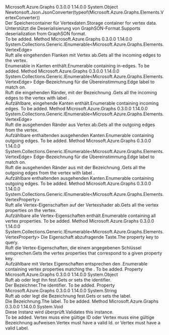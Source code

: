 <Type Name="Vertex" FullName="Microsoft.Azure.Graphs.Elements.Vertex">
  <TypeSignature Language="C#" Value="public sealed class Vertex" />
  <TypeSignature Language="ILAsm" Value=".class public auto ansi sealed beforefieldinit Vertex extends System.Object" />
  <TypeSignature Language="DocId" Value="T:Microsoft.Azure.Graphs.Elements.Vertex" />
  <TypeSignature Language="VB.NET" Value="Public NotInheritable Class Vertex" />
  <TypeSignature Language="F#" Value="type Vertex = class" />
  <AssemblyInfo>
    <AssemblyName>Microsoft.Azure.Graphs</AssemblyName>
    <AssemblyVersion>0.3.0.0</AssemblyVersion>
    <AssemblyVersion>1.14.0.0</AssemblyVersion>
  </AssemblyInfo>
  <Base>
    <BaseTypeName>System.Object</BaseTypeName>
  </Base>
  <Interfaces />
  <Attributes>
    <Attribute>
      <AttributeName>Newtonsoft.Json.JsonConverter(typeof(Microsoft.Azure.Graphs.Elements.VertexConverter))</AttributeName>
    </Attribute>
  </Attributes>
  <Docs>
    <summary>
            <span data-ttu-id="3d8de-101">Der Speichercontainer für Vertexdaten.</span><span class="sxs-lookup"><span data-stu-id="3d8de-101">Storage container for vertex data.</span></span>
            <span data-ttu-id="3d8de-102">Unterstützt die Deserialisierung von GraphSON-Format.</span><span class="sxs-lookup"><span data-stu-id="3d8de-102">Supports deserialization from GraphSON format.</span></span>
            </summary>
    <remarks>To be added.</remarks>
  </Docs>
  <Members>
    <Member MemberName="GetInEdges">
      <MemberSignature Language="C#" Value="public System.Collections.Generic.IEnumerable&lt;Microsoft.Azure.Graphs.Elements.VertexEdge&gt; GetInEdges ();" />
      <MemberSignature Language="ILAsm" Value=".method public hidebysig instance class System.Collections.Generic.IEnumerable`1&lt;class Microsoft.Azure.Graphs.Elements.VertexEdge&gt; GetInEdges() cil managed" />
      <MemberSignature Language="DocId" Value="M:Microsoft.Azure.Graphs.Elements.Vertex.GetInEdges" />
      <MemberSignature Language="VB.NET" Value="Public Function GetInEdges () As IEnumerable(Of VertexEdge)" />
      <MemberSignature Language="F#" Value="member this.GetInEdges : unit -&gt; seq&lt;Microsoft.Azure.Graphs.Elements.VertexEdge&gt;" Usage="vertex.GetInEdges " />
      <MemberType>Method</MemberType>
      <AssemblyInfo>
        <AssemblyName>Microsoft.Azure.Graphs</AssemblyName>
        <AssemblyVersion>0.3.0.0</AssemblyVersion>
        <AssemblyVersion>1.14.0.0</AssemblyVersion>
      </AssemblyInfo>
      <ReturnValue>
        <ReturnType>System.Collections.Generic.IEnumerable&lt;Microsoft.Azure.Graphs.Elements.VertexEdge&gt;</ReturnType>
      </ReturnValue>
      <Parameters />
      <Docs>
        <summary>
            <span data-ttu-id="3d8de-103">Ruft alle eingehenden Flanken mit Vertex ab.</span><span class="sxs-lookup"><span data-stu-id="3d8de-103">Gets all the incoming edges to the vertex.</span></span>
            </summary>
        <returns><span data-ttu-id="3d8de-104">Enumerable in Kanten enthält.</span><span class="sxs-lookup"><span data-stu-id="3d8de-104">Enumerable containing in-edges.</span></span></returns>
        <remarks>To be added.</remarks>
      </Docs>
    </Member>
    <Member MemberName="GetInEdges">
      <MemberSignature Language="C#" Value="public System.Collections.Generic.IEnumerable&lt;Microsoft.Azure.Graphs.Elements.VertexEdge&gt; GetInEdges (string label);" />
      <MemberSignature Language="ILAsm" Value=".method public hidebysig instance class System.Collections.Generic.IEnumerable`1&lt;class Microsoft.Azure.Graphs.Elements.VertexEdge&gt; GetInEdges(string label) cil managed" />
      <MemberSignature Language="DocId" Value="M:Microsoft.Azure.Graphs.Elements.Vertex.GetInEdges(System.String)" />
      <MemberSignature Language="VB.NET" Value="Public Function GetInEdges (label As String) As IEnumerable(Of VertexEdge)" />
      <MemberSignature Language="F#" Value="member this.GetInEdges : string -&gt; seq&lt;Microsoft.Azure.Graphs.Elements.VertexEdge&gt;" Usage="vertex.GetInEdges label" />
      <MemberType>Method</MemberType>
      <AssemblyInfo>
        <AssemblyName>Microsoft.Azure.Graphs</AssemblyName>
        <AssemblyVersion>0.3.0.0</AssemblyVersion>
        <AssemblyVersion>1.14.0.0</AssemblyVersion>
      </AssemblyInfo>
      <ReturnValue>
        <ReturnType>System.Collections.Generic.IEnumerable&lt;Microsoft.Azure.Graphs.Elements.VertexEdge&gt;</ReturnType>
      </ReturnValue>
      <Parameters>
        <Parameter Name="label" Type="System.String" />
      </Parameters>
      <Docs>
        <param name="label"><span data-ttu-id="3d8de-105">Edge-Bezeichnung für die Übereinstimmung.</span><span class="sxs-lookup"><span data-stu-id="3d8de-105">Edge label to match on.</span></span></param>
        <summary>
            <span data-ttu-id="3d8de-106">Ruft die eingehenden Ränder, mit der Bezeichnung <paramref name="label" />.</span><span class="sxs-lookup"><span data-stu-id="3d8de-106">Gets all the incoming edges to the vertex with label <paramref name="label" />.</span></span>
            </summary>
        <returns><span data-ttu-id="3d8de-107">Aufzählbare, eingehende Kanten enthält.</span><span class="sxs-lookup"><span data-stu-id="3d8de-107">Enumerable containing incoming edges.</span></span></returns>
        <remarks>To be added.</remarks>
      </Docs>
    </Member>
    <Member MemberName="GetOutEdges">
      <MemberSignature Language="C#" Value="public System.Collections.Generic.IEnumerable&lt;Microsoft.Azure.Graphs.Elements.VertexEdge&gt; GetOutEdges ();" />
      <MemberSignature Language="ILAsm" Value=".method public hidebysig instance class System.Collections.Generic.IEnumerable`1&lt;class Microsoft.Azure.Graphs.Elements.VertexEdge&gt; GetOutEdges() cil managed" />
      <MemberSignature Language="DocId" Value="M:Microsoft.Azure.Graphs.Elements.Vertex.GetOutEdges" />
      <MemberSignature Language="VB.NET" Value="Public Function GetOutEdges () As IEnumerable(Of VertexEdge)" />
      <MemberSignature Language="F#" Value="member this.GetOutEdges : unit -&gt; seq&lt;Microsoft.Azure.Graphs.Elements.VertexEdge&gt;" Usage="vertex.GetOutEdges " />
      <MemberType>Method</MemberType>
      <AssemblyInfo>
        <AssemblyName>Microsoft.Azure.Graphs</AssemblyName>
        <AssemblyVersion>0.3.0.0</AssemblyVersion>
        <AssemblyVersion>1.14.0.0</AssemblyVersion>
      </AssemblyInfo>
      <ReturnValue>
        <ReturnType>System.Collections.Generic.IEnumerable&lt;Microsoft.Azure.Graphs.Elements.VertexEdge&gt;</ReturnType>
      </ReturnValue>
      <Parameters />
      <Docs>
        <summary>
            <span data-ttu-id="3d8de-108">Ruft die ausgehenden Ränder aus Vertex ab.</span><span class="sxs-lookup"><span data-stu-id="3d8de-108">Gets all the outgoing edges from the vertex.</span></span>
            </summary>
        <returns><span data-ttu-id="3d8de-109">Aufzählbare enthaltenden ausgehenden Kanten.</span><span class="sxs-lookup"><span data-stu-id="3d8de-109">Enumerable containing outgoing edges.</span></span></returns>
        <remarks>To be added.</remarks>
      </Docs>
    </Member>
    <Member MemberName="GetOutEdges">
      <MemberSignature Language="C#" Value="public System.Collections.Generic.IEnumerable&lt;Microsoft.Azure.Graphs.Elements.VertexEdge&gt; GetOutEdges (string label);" />
      <MemberSignature Language="ILAsm" Value=".method public hidebysig instance class System.Collections.Generic.IEnumerable`1&lt;class Microsoft.Azure.Graphs.Elements.VertexEdge&gt; GetOutEdges(string label) cil managed" />
      <MemberSignature Language="DocId" Value="M:Microsoft.Azure.Graphs.Elements.Vertex.GetOutEdges(System.String)" />
      <MemberSignature Language="VB.NET" Value="Public Function GetOutEdges (label As String) As IEnumerable(Of VertexEdge)" />
      <MemberSignature Language="F#" Value="member this.GetOutEdges : string -&gt; seq&lt;Microsoft.Azure.Graphs.Elements.VertexEdge&gt;" Usage="vertex.GetOutEdges label" />
      <MemberType>Method</MemberType>
      <AssemblyInfo>
        <AssemblyName>Microsoft.Azure.Graphs</AssemblyName>
        <AssemblyVersion>0.3.0.0</AssemblyVersion>
        <AssemblyVersion>1.14.0.0</AssemblyVersion>
      </AssemblyInfo>
      <ReturnValue>
        <ReturnType>System.Collections.Generic.IEnumerable&lt;Microsoft.Azure.Graphs.Elements.VertexEdge&gt;</ReturnType>
      </ReturnValue>
      <Parameters>
        <Parameter Name="label" Type="System.String" />
      </Parameters>
      <Docs>
        <param name="label"><span data-ttu-id="3d8de-110">Edge-Bezeichnung für die Übereinstimmung.</span><span class="sxs-lookup"><span data-stu-id="3d8de-110">Edge label to match on.</span></span></param>
        <summary>
            <span data-ttu-id="3d8de-111">Ruft die ausgehenden Ränder aus mit der Bezeichnung <paramref name="label" />.</span><span class="sxs-lookup"><span data-stu-id="3d8de-111">Gets all the outgoing edges from the vertex with label <paramref name="label" />.</span></span>
            </summary>
        <returns><span data-ttu-id="3d8de-112">Aufzählbare enthaltenden ausgehenden Kanten.</span><span class="sxs-lookup"><span data-stu-id="3d8de-112">Enumerable containing outgoing edges.</span></span></returns>
        <remarks>To be added.</remarks>
      </Docs>
    </Member>
    <Member MemberName="GetVertexProperties">
      <MemberSignature Language="C#" Value="public System.Collections.Generic.IEnumerable&lt;Microsoft.Azure.Graphs.Elements.VertexProperty&gt; GetVertexProperties ();" />
      <MemberSignature Language="ILAsm" Value=".method public hidebysig instance class System.Collections.Generic.IEnumerable`1&lt;class Microsoft.Azure.Graphs.Elements.VertexProperty&gt; GetVertexProperties() cil managed" />
      <MemberSignature Language="DocId" Value="M:Microsoft.Azure.Graphs.Elements.Vertex.GetVertexProperties" />
      <MemberSignature Language="VB.NET" Value="Public Function GetVertexProperties () As IEnumerable(Of VertexProperty)" />
      <MemberSignature Language="F#" Value="member this.GetVertexProperties : unit -&gt; seq&lt;Microsoft.Azure.Graphs.Elements.VertexProperty&gt;" Usage="vertex.GetVertexProperties " />
      <MemberType>Method</MemberType>
      <AssemblyInfo>
        <AssemblyName>Microsoft.Azure.Graphs</AssemblyName>
        <AssemblyVersion>0.3.0.0</AssemblyVersion>
        <AssemblyVersion>1.14.0.0</AssemblyVersion>
      </AssemblyInfo>
      <ReturnValue>
        <ReturnType>System.Collections.Generic.IEnumerable&lt;Microsoft.Azure.Graphs.Elements.VertexProperty&gt;</ReturnType>
      </ReturnValue>
      <Parameters />
      <Docs>
        <summary>
            <span data-ttu-id="3d8de-113">Ruft alle Vertex-Eigenschaften auf der Vertexshader ab.</span><span class="sxs-lookup"><span data-stu-id="3d8de-113">Gets all the vertex properties on the vertex.</span></span>
            </summary>
        <returns><span data-ttu-id="3d8de-114">Aufzählbare alle Vertex-Eigenschaften enthält.</span><span class="sxs-lookup"><span data-stu-id="3d8de-114">Enumerable containing all vertex properties.</span></span></returns>
        <remarks>To be added.</remarks>
      </Docs>
    </Member>
    <Member MemberName="GetVertexProperties">
      <MemberSignature Language="C#" Value="public System.Collections.Generic.IEnumerable&lt;Microsoft.Azure.Graphs.Elements.VertexProperty&gt; GetVertexProperties (string key);" />
      <MemberSignature Language="ILAsm" Value=".method public hidebysig instance class System.Collections.Generic.IEnumerable`1&lt;class Microsoft.Azure.Graphs.Elements.VertexProperty&gt; GetVertexProperties(string key) cil managed" />
      <MemberSignature Language="DocId" Value="M:Microsoft.Azure.Graphs.Elements.Vertex.GetVertexProperties(System.String)" />
      <MemberSignature Language="VB.NET" Value="Public Function GetVertexProperties (key As String) As IEnumerable(Of VertexProperty)" />
      <MemberSignature Language="F#" Value="member this.GetVertexProperties : string -&gt; seq&lt;Microsoft.Azure.Graphs.Elements.VertexProperty&gt;" Usage="vertex.GetVertexProperties key" />
      <MemberType>Method</MemberType>
      <AssemblyInfo>
        <AssemblyName>Microsoft.Azure.Graphs</AssemblyName>
        <AssemblyVersion>0.3.0.0</AssemblyVersion>
        <AssemblyVersion>1.14.0.0</AssemblyVersion>
      </AssemblyInfo>
      <ReturnValue>
        <ReturnType>System.Collections.Generic.IEnumerable&lt;Microsoft.Azure.Graphs.Elements.VertexProperty&gt;</ReturnType>
      </ReturnValue>
      <Parameters>
        <Parameter Name="key" Type="System.String" />
      </Parameters>
      <Docs>
        <param name="key"><span data-ttu-id="3d8de-115">Die Eigenschaft abzufragende Taste.</span><span class="sxs-lookup"><span data-stu-id="3d8de-115">The property key to query.</span></span></param>
        <summary>
            <span data-ttu-id="3d8de-116">Ruft die Vertex-Eigenschaften, die einem angegebenen Schlüssel entsprechen.</span><span class="sxs-lookup"><span data-stu-id="3d8de-116">Gets the vertex properties that correspond to a given property key.</span></span>
            </summary>
        <returns><span data-ttu-id="3d8de-117">Aufzählbare mit Vertex Eigenschaften entsprechen den <paramref name="key" />.</span><span class="sxs-lookup"><span data-stu-id="3d8de-117">Enumerable containing vertex properties matching the <paramref name="key" />.</span></span></returns>
        <remarks>To be added.</remarks>
      </Docs>
    </Member>
    <Member MemberName="Id">
      <MemberSignature Language="C#" Value="public object Id { get; }" />
      <MemberSignature Language="ILAsm" Value=".property instance object Id" />
      <MemberSignature Language="DocId" Value="P:Microsoft.Azure.Graphs.Elements.Vertex.Id" />
      <MemberSignature Language="VB.NET" Value="Public ReadOnly Property Id As Object" />
      <MemberSignature Language="F#" Value="member this.Id : obj" Usage="Microsoft.Azure.Graphs.Elements.Vertex.Id" />
      <MemberType>Property</MemberType>
      <AssemblyInfo>
        <AssemblyName>Microsoft.Azure.Graphs</AssemblyName>
        <AssemblyVersion>0.3.0.0</AssemblyVersion>
        <AssemblyVersion>1.14.0.0</AssemblyVersion>
      </AssemblyInfo>
      <ReturnValue>
        <ReturnType>System.Object</ReturnType>
      </ReturnValue>
      <Docs>
        <summary>
            <span data-ttu-id="3d8de-118">Ruft ab oder legt ihn fest.</span><span class="sxs-lookup"><span data-stu-id="3d8de-118">Gets or sets the identifier.</span></span>
            </summary>
        <value>
            <span data-ttu-id="3d8de-119">Der Bezeichner.</span><span class="sxs-lookup"><span data-stu-id="3d8de-119">The identifier.</span></span>
            </value>
        <remarks>To be added.</remarks>
      </Docs>
    </Member>
    <Member MemberName="Label">
      <MemberSignature Language="C#" Value="public string Label { get; }" />
      <MemberSignature Language="ILAsm" Value=".property instance string Label" />
      <MemberSignature Language="DocId" Value="P:Microsoft.Azure.Graphs.Elements.Vertex.Label" />
      <MemberSignature Language="VB.NET" Value="Public ReadOnly Property Label As String" />
      <MemberSignature Language="F#" Value="member this.Label : string" Usage="Microsoft.Azure.Graphs.Elements.Vertex.Label" />
      <MemberType>Property</MemberType>
      <AssemblyInfo>
        <AssemblyName>Microsoft.Azure.Graphs</AssemblyName>
        <AssemblyVersion>0.3.0.0</AssemblyVersion>
        <AssemblyVersion>1.14.0.0</AssemblyVersion>
      </AssemblyInfo>
      <ReturnValue>
        <ReturnType>System.String</ReturnType>
      </ReturnValue>
      <Docs>
        <summary>
            <span data-ttu-id="3d8de-120">Ruft ab oder legt die Bezeichnung fest.</span><span class="sxs-lookup"><span data-stu-id="3d8de-120">Gets or sets the label.</span></span>
            </summary>
        <value>
            <span data-ttu-id="3d8de-121">Die Bezeichnung.</span><span class="sxs-lookup"><span data-stu-id="3d8de-121">The label.</span></span>
            </value>
        <remarks>To be added.</remarks>
      </Docs>
    </Member>
    <Member MemberName="Validate">
      <MemberSignature Language="C#" Value="public void Validate ();" />
      <MemberSignature Language="ILAsm" Value=".method public hidebysig instance void Validate() cil managed" />
      <MemberSignature Language="DocId" Value="M:Microsoft.Azure.Graphs.Elements.Vertex.Validate" />
      <MemberSignature Language="VB.NET" Value="Public Sub Validate ()" />
      <MemberSignature Language="F#" Value="member this.Validate : unit -&gt; unit" Usage="vertex.Validate " />
      <MemberType>Method</MemberType>
      <AssemblyInfo>
        <AssemblyName>Microsoft.Azure.Graphs</AssemblyName>
        <AssemblyVersion>0.3.0.0</AssemblyVersion>
        <AssemblyVersion>1.14.0.0</AssemblyVersion>
      </AssemblyInfo>
      <ReturnValue>
        <ReturnType>System.Void</ReturnType>
      </ReturnValue>
      <Parameters />
      <Docs>
        <summary>
            <span data-ttu-id="3d8de-122">Diese Instanz wird überprüft.</span><span class="sxs-lookup"><span data-stu-id="3d8de-122">Validates this instance.</span></span>
            </summary>
        <remarks>To be added.</remarks>
        <exception cref="T:System.ArgumentNullException">
            <span data-ttu-id="3d8de-123">Vertex muss eine gültige ID oder Vertex muss eine gültige Bezeichnung aufweisen.</span><span class="sxs-lookup"><span data-stu-id="3d8de-123">Vertex must have a valid Id. or Vertex must have a valid Label.</span></span>
            </exception>
      </Docs>
    </Member>
  </Members>
</Type>